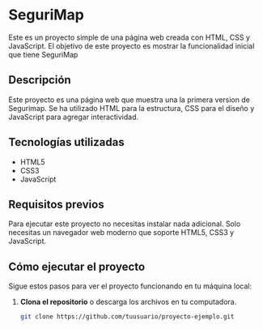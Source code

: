 # SeguriMap

Este es un proyecto simple de una página web creada con HTML, CSS y JavaScript. El objetivo de este proyecto es mostrar la funcionalidad inicial que tiene SeguriMap 
## Descripción

Este proyecto es una página web que muestra una la primera version de Segurimap. Se ha utilizado HTML para la estructura, CSS para el diseño y JavaScript para agregar interactividad.

## Tecnologías utilizadas

- HTML5
- CSS3
- JavaScript

## Requisitos previos

Para ejecutar este proyecto no necesitas instalar nada adicional. Solo necesitas un navegador web moderno que soporte HTML5, CSS3 y JavaScript.

## Cómo ejecutar el proyecto

Sigue estos pasos para ver el proyecto funcionando en tu máquina local:

1. **Clona el repositorio** o descarga los archivos en tu computadora.

   ```bash
   git clone https://github.com/tuusuario/proyecto-ejemplo.git
